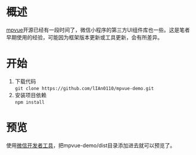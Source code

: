 # 概述
[mpvue](http://mpvue.com/)开源已经有一段时间了，微信小程序的第三方UI组件库也一些。这是笔者早期使用的经验，可能因为框架版本更新或工具更新，会有所差异。

# 开始
1. 下载代码   
`git clone https://github.com/lIAn0110/mpvue-demo.git`
2. 安装项目依赖   
`npm install`

# 预览
使用[微信开发者工具](https://mp.weixin.qq.com/debug/wxadoc/dev/devtools/download.html)，把mpvue-demo/dist目录添加进去就可以预览了。
